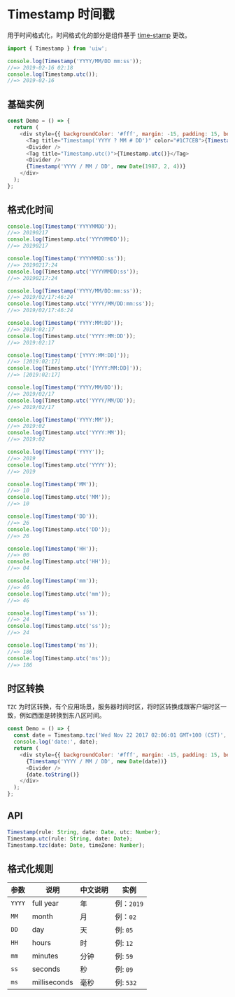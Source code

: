 Timestamp 时间戳
===

用于时间格式化，时间格式化的部分是组件基于 [time-stamp](https://github.com/jonschlinkert/time-stamp) 更改。

```jsx
import { Timestamp } from 'uiw';

console.log(Timestamp('YYYY/MM/DD mm:ss'));
//=> 2019-02-16 02:18
console.log(Timestamp.utc());
//=> 2019-02-16
```

## 基础实例

<!--DemoStart--> 
```js
const Demo = () => {
  return (
    <div style={{ backgroundColor: '#fff', margin: -15, padding: 15, borderRadius: '5px 5px 0 0' }}>
      <Tag title="Timestamp('YYYY ? MM # DD')" color="#1C7CEB">{Timestamp('YYYY ? MM # DD')}</Tag>
      <Divider />
      <Tag title="Timestamp.utc()">{Timestamp.utc()}</Tag>
      <Divider />
      {Timestamp('YYYY / MM / DD', new Date(1987, 2, 4))}
    </div>
  );
};
```
<!--End-->

## 格式化时间

```js
console.log(Timestamp('YYYYMMDD'));
//=> 20190217
console.log(Timestamp.utc('YYYYMMDD'));
//=> 20190217

console.log(Timestamp('YYYYMMDD:ss'));
//=> 20190217:24
console.log(Timestamp.utc('YYYYMMDD:ss'));
//=> 20190217:24

console.log(Timestamp('YYYY/MM/DD:mm:ss'));
//=> 2019/02/17:46:24
console.log(Timestamp.utc('YYYY/MM/DD:mm:ss'));
//=> 2019/02/17:46:24

console.log(Timestamp('YYYY:MM:DD'));
//=> 2019:02:17
console.log(Timestamp.utc('YYYY:MM:DD'));
//=> 2019:02:17

console.log(Timestamp('[YYYY:MM:DD]'));
//=> [2019:02:17]
console.log(Timestamp.utc('[YYYY:MM:DD]'));
//=> [2019:02:17]

console.log(Timestamp('YYYY/MM/DD'));
//=> 2019/02/17
console.log(Timestamp.utc('YYYY/MM/DD'));
//=> 2019/02/17

console.log(Timestamp('YYYY:MM'));
//=> 2019:02
console.log(Timestamp.utc('YYYY:MM'));
//=> 2019:02

console.log(Timestamp('YYYY'));
//=> 2019
console.log(Timestamp.utc('YYYY'));
//=> 2019

console.log(Timestamp('MM'));
//=> 10
console.log(Timestamp.utc('MM'));
//=> 10

console.log(Timestamp('DD'));
//=> 26
console.log(Timestamp.utc('DD'));
//=> 26

console.log(Timestamp('HH'));
//=> 00
console.log(Timestamp.utc('HH'));
//=> 04

console.log(Timestamp('mm'));
//=> 46
console.log(Timestamp.utc('mm'));
//=> 46

console.log(Timestamp('ss'));
//=> 24
console.log(Timestamp.utc('ss'));
//=> 24

console.log(Timestamp('ms'));
//=> 186
console.log(Timestamp.utc('ms'));
//=> 186
```

## 时区转换

`TZC` 为时区转换，有个应用场景，服务器时间时区，将时区转换成跟客户端时区一致，例如西面是转换到东八区时间。

<!--DemoStart--> 
```js
const Demo = () => {
  const date = Timestamp.tzc('Wed Nov 22 2017 02:06:01 GMT+100 (CST)', 8);
  console.log('date:', date);
  return (
    <div style={{ backgroundColor: '#fff', margin: -15, padding: 15, borderRadius: '5px 5px 0 0' }}>
      {Timestamp('YYYY / MM / DD', new Date(date))}
      <Divider />
      {date.toString()}
    </div>
  );
};
```
<!--End-->

## API

```js
Timestamp(rule: String, date: Date, utc: Number);
Timestamp.utc(rule: String, date: Date);
Timestamp.tzc(date: Date, timeZone: Number);
```

## 格式化规则

| 参数 | 说明 | 中文说明 | 实例 |
|--------- |-------- |--------- |-------- |
| `YYYY` | full year | 年 | 例：`2019` |
| `MM` | month | 月 | 例：`02` |
| `DD` | day | 天 | 例: `05` |
| `HH` | hours | 时 | 例: `12` |
| `mm` | minutes | 分钟 | 例: `59` |
| `ss` | seconds | 秒 | 例: `09` |
| `ms` | milliseconds | 毫秒 | 例: `532` |
